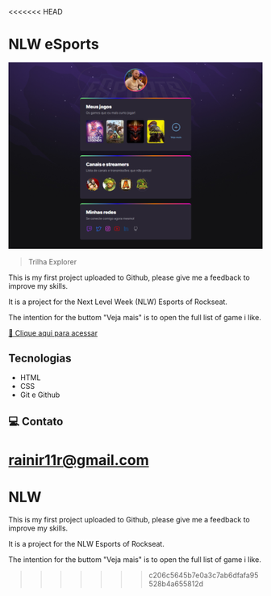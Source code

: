 <<<<<<< HEAD
# NLW eSports

![preview](./.github/preview.png)

> Trilha Explorer

This is my first project uploaded to Github, please give me a feedback to improve my skills.

It is a project for the Next Level Week (NLW) Esports of Rockseat.

The intention for the buttom "Veja mais" is to open the full list of game i like.

[🔗 Clique aqui para acessar](https://rainiryoshi.github.io/nlw-esports-explorer/)


## Tecnologias

- HTML
- CSS
- Git e Github

## 💻 Contato

rainir11r@gmail.com
=======
# NLW

This is my first project uploaded to Github, please give me a feedback to improve my skills.

It is a project for the NLW Esports of Rockseat.

The intention for the buttom "Veja mais" is to open the full list of game i like.
>>>>>>> c206c5645b7e0a3c7ab6dfafa95528b4a655812d
